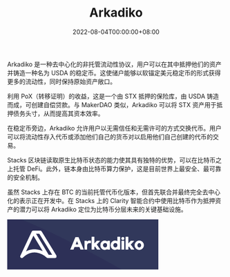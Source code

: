 ﻿---
title: "Arkadiko"
description: "如果贷款可以自己偿还呢？
获得奖励借贷，无需每月付款。"
date: 2022-08-04T00:00:00+08:00
lastmod: 2022-08-04T00:00:00+08:00
draft: false
authors: ["sadfrog"]
featuredImage: "arkadiko.png"
tags: ["DeFi","Arkadiko"]
categories: ["nfts"]
nfts: ["DeFi"]
blockchain: "Stacks"
website: "https://arkadiko.finance/"
twitter: ""
discord: ""
telegram: ""
github: ""
youtube: ""
twitch: ""
facebook: ""
instagram: ""
reddit: ""
medium: ""
steam: ""
gitbook: ""
googleplay: ""
appstore: ""
status: "Live"
weight: 
lightgallery: true
toc: true
pinned: false
recommend: false
recommend1: false
---
<p>Arkadiko 是一种去中心化的非托管流动性协议，用户可以在其中抵押他们的资产并铸造一种名为 USDA 的稳定币。这使储户能够以软锚定美元稳定币的形式获得更多的流动性，同时保持原始资产敞口。</p>
<p>利用 PoX（转移证明）的收益，这是一个由 STX 抵押的保险库，由 USDA 铸造而成，可创建自偿贷款。与 MakerDAO 类似，Arkadiko 可以将 STX 资产用于抵押债务头寸，从而提高其资本效率。</p>
<p>在稳定币旁边，Arkadiko 允许用户以无需信任和无需许可的方式交换代币。用户可以将流动性存入代币或添加他们自己的货币对以启用他们自己创建的代币的交易。‌</p>
<p>Stacks 区块链读取原生比特币状态的能力使其具有独特的优势，可以在比特币之上托管 DeFi。此外，链本身由比特币算力保护，这是目前世界上最安全、最可靠的安全机制。</p>
<p>虽然 Stacks 上存在 BTC 的当前托管代币化版本，但首先联合并最终完全去中心化的表示正在开发中。在 Stacks 上的 Clarity 智能合约中使用比特币作为抵押资产的潜力可以将 Arkadiko 定位为比特币分层未来的关键基础设施。</p>

![](sadfrog.png)